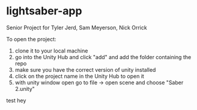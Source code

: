 # lightsaber-app

Senior Project for Tyler Jerd, Sam Meyerson, Nick Orrick

To open the project:
1. clone it to your local machine
2. go into the Unity Hub and click  "add" and add the folder containing the repo
3. make sure you have the correct version of unity installed
4. click on the project name in the Unity Hub to open it
5. with unity window open go to file -> open scene and choose "Saber 2.unity"


test
hey

